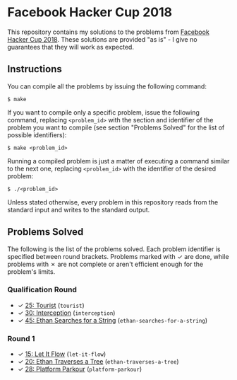 # Facebook Hacker Cup 2018

This repository contains my solutions to the problems from [Facebook Hacker Cup 2018][1]. These solutions are provided "as is" - I give no guarantees that they will work as expected.

## Instructions

You can compile all the problems by issuing the following command:

    $ make

If you want to compile only a specific problem, issue the following command, replacing `<problem_id>` with the section and identifier of the problem you want to compile (see section "Problems Solved" for the list of possible identifiers):

    $ make <problem_id>

Running a compiled problem is just a matter of executing a command similar to the next one, replacing `<problem_id>` with the identifier of the desired problem:

    $ ./<problem_id>

Unless stated otherwise, every problem in this repository reads from the standard input and writes to the standard output.

## Problems Solved

The following is the list of the problems solved. Each problem identifier is specified between round brackets. Problems marked with ✓ are done, while problems with ✗ are not complete or aren't efficient enough for the problem's limits.

### Qualification Round

* ✓ [25: Tourist][qual1] (`tourist`)
* ✓ [30: Interception][qual2] (`interception`)
* ✓ [45: Ethan Searches for a String][qual3] (`ethan-searches-for-a-string`)

### Round 1

* ✓ [15: Let It Flow][round11] (`let-it-flow`)
* ✓ [20: Ethan Traverses a Tree][round12] (`ethan-traverses-a-tree`)
* ✓ [28: Platform Parkour][round13] (`platform-parkour`)

[1]: https://www.facebook.com/hackercup
[qual1]: https://www.facebook.com/hackercup/problem/1632703893518337/
[qual2]: https://www.facebook.com/hackercup/problem/175329729852444/
[qual3]: https://www.facebook.com/hackercup/problem/1153996538071503/
[round11]: https://www.facebook.com/hackercup/problem/180494849326631/
[round12]: https://www.facebook.com/hackercup/problem/232395994158286/
[round13]: https://www.facebook.com/hackercup/problem/1892930427431211/
